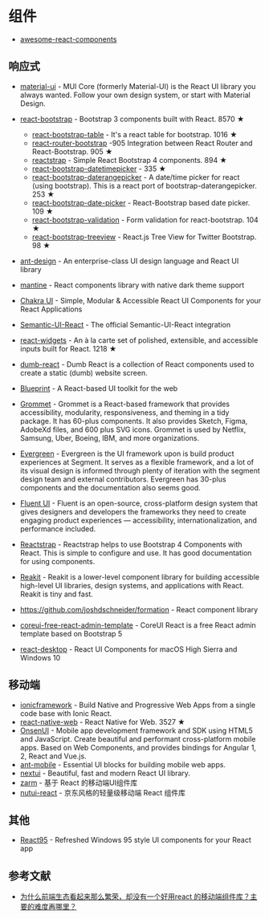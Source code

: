 # 组件

- [awesome-react-components](https://github.com/brillout/awesome-react-components)

## 响应式

- [material-ui](https://github.com/mui/material-ui) - MUI Core (formerly Material-UI) is the React UI library you always wanted. Follow your own design system, or start with Material Design.
- [react-bootstrap](https://github.com/react-bootstrap/react-bootstrap) - Bootstrap 3 components built with React. 8570 ★

    - [react-bootstrap-table](https://github.com/AllenFang/react-bootstrap-table) - It's a react table for bootstrap. 1016 ★
    - [react-router-bootstrap](https://github.com/react-bootstrap/react-router-bootstrap) -905 Integration between React Router and React-Bootstrap. 905 ★ 
    - [reactstrap](https://github.com/reactstrap/reactstrap) - Simple React Bootstrap 4 components. 894 ★
    - [react-bootstrap-datetimepicker](https://github.com/quri/react-bootstrap-datetimepicker) - 335 ★
    - [react-bootstrap-daterangepicker](https://github.com/skratchdot/react-bootstrap-daterangepicker) - A date/time picker for react (using bootstrap). This is a react port of bootstrap-daterangepicker. 253 ★
    - [react-bootstrap-date-picker](https://github.com/pushtell/react-bootstrap-date-picker) - React-Bootstrap based date picker. 109 ★
    - [react-bootstrap-validation](https://github.com/heilhead/react-bootstrap-validation) - Form validation for react-bootstrap. 104 ★
    - [react-bootstrap-treeview](https://github.com/jonmiles/react-bootstrap-treeview) - React.js Tree View for Twitter Bootstrap. 98 ★

- [ant-design](https://github.com/ant-design/ant-design) - An enterprise-class UI design language and React UI library
- [mantine](https://github.com/mantinedev/mantine/) - React components library with native dark theme support
- [Chakra UI](https://chakra-ui.com/) - Simple, Modular & Accessible React UI Components for your React Applications
- [Semantic-UI-React](https://github.com/Semantic-Org/Semantic-UI-React) - The official Semantic-UI-React integration
- [react-widgets](https://github.com/jquense/react-widgets) - An à la carte set of polished, extensible, and accessible inputs built for React. 1218 ★
- [dumb-react](https://github.com/bradfrost/dumb-react) - Dumb React is a collection of React components used to create a static (dumb) website screen.
- [Blueprint](https://blueprintjs.com/) - A React-based UI toolkit for the web
- [Grommet](https://v2.grommet.io/) - Grommet is a React-based framework that provides accessibility, modularity, responsiveness, and theming in a tidy package. It has 60-plus components. It also provides Sketch, Figma, AdobeXd files, and 600 plus SVG icons. Grommet is used by Netflix, Samsung, Uber, Boeing, IBM, and more organizations.
- [Evergreen](https://evergreen.segment.com/) - Evergreen is the UI framework upon is build product experiences at Segment. It serves as a flexible framework, and a lot of its visual design is informed through plenty of iteration with the segment design team and external contributors. Evergreen has 30-plus components and the documentation also seems good.
- [Fluent UI](https://www.microsoft.com/design/fluent/#/) - Fluent is an open-source, cross-platform design system that gives designers and developers the frameworks they need to create engaging product experiences — accessibility, internationalization, and performance included.
- [Reactstrap](https://github.com/reactstrap/reactstrap) - Reactstrap helps to use Bootstrap 4 Components with React. This is simple to configure and use. It has good documentation for using components.
- [Reakit](https://github.com/reakit/reakit) - Reakit is a lower-level component library for building accessible high-level UI libraries, design systems, and applications with React. Reakit is tiny and fast.
- https://github.com/joshdschneider/formation - React component library
- [coreui-free-react-admin-template](https://github.com/coreui/coreui-free-react-admin-template) - CoreUI React is a free React admin template based on Bootstrap 5
- [react-desktop](https://github.com/gabrielbull/react-desktop) - React UI Components for macOS High Sierra and Windows 10

## 移动端

- [ionicframework](https://ionicframework.com/react) - Build Native and Progressive Web Apps from a single code base with Ionic React.
- [react-native-web](https://github.com/necolas/react-native-web) - React Native for Web. 3527 ★
- [OnsenUI](https://github.com/OnsenUI/OnsenUI) - Mobile app development framework and SDK using HTML5 and JavaScript. Create beautiful and performant cross-platform mobile apps. Based on Web Components, and provides bindings for Angular 1, 2, React and Vue.js.
- [ant-mobile](https://github.com/ant-design/ant-design-mobile) - Essential UI blocks for building mobile web apps.
- [nextui](https://github.com/nextui-org/nextui) - Beautiful, fast and modern React UI library.
- [zarm](https://github.com/ZhongAnTech/zarm) - 基于 React 的移动端UI组件库
- [nutui-react](https://github.com/jdf2e/nutui-react) - 京东风格的轻量级移动端 React 组件库

## 其他

- [React95](https://github.com/arturbien/React95) - Refreshed Windows 95 style UI components for your React app

## 参考文献

- [为什么前端生态看起来那么繁荣，却没有一个好用react 的移动端组件库？主要的难度再哪里？](https://www.zhihu.com/question/407362328)
